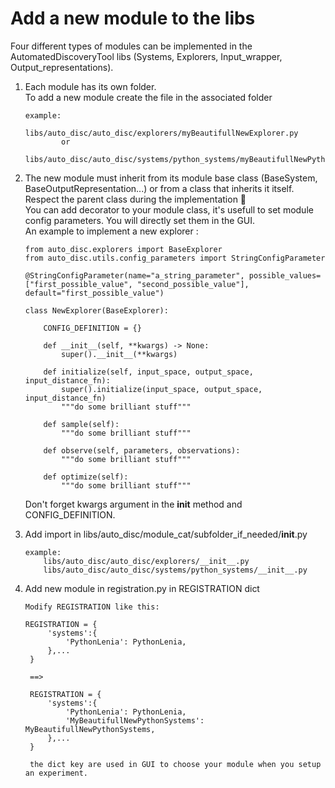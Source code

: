 # Add a new module to the libs 
Four different types of modules can be implemented in the AutomatedDiscoveryTool libs (Systems, Explorers, Input_wrapper, Output_representations).
1) Each module has its own folder.<br/> 
To add a new module create the file in the associated folder
    ```
    example: 
            libs/auto_disc/auto_disc/explorers/myBeautifullNewExplorer.py
            or
            libs/auto_disc/auto_disc/systems/python_systems/myBeautifullNewPythonSystems.py
    ```

2) The new module must inherit from its module base class (BaseSystem, BaseOutputRepresentation...) or from a class that inherits it itself. <br/>
Respect the parent class during the implementation 🤗 <br/>
You can add decorator to your module class, it's usefull to set module config parameters. You will directly set them in the GUI. <br/>
An example to implement a new explorer :

    ```
    from auto_disc.explorers import BaseExplorer
    from auto_disc.utils.config_parameters import StringConfigParameter

    @StringConfigParameter(name="a_string_parameter", possible_values=["first_possible_value", "second_possible_value"], default="first_possible_value")
    
    class NewExplorer(BaseExplorer):

        CONFIG_DEFINITION = {}

        def __init__(self, **kwargs) -> None:
            super().__init__(**kwargs)

        def initialize(self, input_space, output_space, input_distance_fn):
            super().initialize(input_space, output_space, input_distance_fn)
            """do some brilliant stuff"""
        
        def sample(self):
            """do some brilliant stuff"""

        def observe(self, parameters, observations):
            """do some brilliant stuff"""

        def optimize(self):
            """do some brilliant stuff"""
    ```
    Don't forget kwargs argument in the __init__ method and CONFIG_DEFINITION.

3) Add import in libs/auto_disc/module_cat/subfolder_if_needed/__init__.py
    ```
    example: 
        libs/auto_disc/auto_disc/explorers/__init__.py
        libs/auto_disc/auto_disc/systems/python_systems/__init__.py
    ```
4) Add new module in registration.py in REGISTRATION dict
   ```
   Modify REGISTRATION like this:

   REGISTRATION = {
        'systems':{
            'PythonLenia': PythonLenia,
        },...
    }

    ==>
    
    REGISTRATION = {
        'systems':{
            'PythonLenia': PythonLenia,
            'MyBeautifullNewPythonSystems': MyBeautifullNewPythonSystems,
        },...
    }

    the dict key are used in GUI to choose your module when you setup an experiment.
   ```